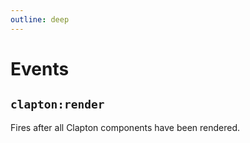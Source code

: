 ```yaml
---
outline: deep
---
```


# Events

## `clapton:render`

Fires after all Clapton components have been rendered.
